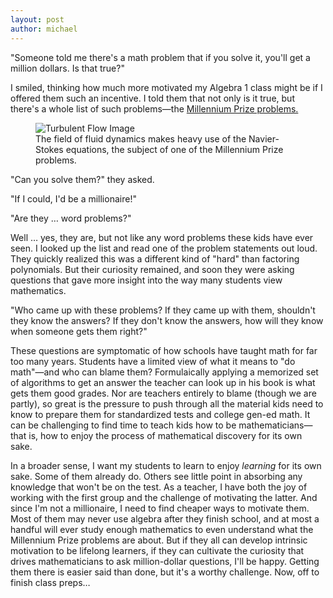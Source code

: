 ```yaml
---
layout: post
author: michael
---
```

"Someone told me there's a math problem that if you solve it, you'll get a million dollars. Is that true?"

I smiled, thinking how much more motivated my Algebra 1 class might be if I offered them such an incentive. I told them that not only is it true, but there's a whole list of such problems—the <a href="https://en.wikipedia.org/wiki/Millennium_Prize_Problems">Millennium Prize problems.</a>

<figure>
<img src="{{site.url}}/assets/images/false-color-image-of-the-far-field-of-a-submerged-turbulent-jet.jpg" alt="Turbulent Flow Image">
<figcaption>The field of fluid dynamics makes heavy use of the Navier-Stokes equations, the subject of one of the Millennium Prize problems.</figcaption>
</figure>

"Can you solve them?" they asked.

"If I could, I'd be a millionaire!"

"Are they … word problems?"

Well … yes, they are, but not like any word problems these kids have ever seen. I looked up the list and read one of the problem statements out loud. They quickly realized this was a different kind of "hard" than factoring polynomials. But their curiosity remained, and soon they were asking questions that gave more insight into the way many students view mathematics.

"Who came up with these problems? If they came up with them, shouldn't they know the answers? If they don't know the answers, how will they know when someone gets them right?"

These questions are symptomatic of how schools have taught math for far too many years. Students have a limited view of what it means to "do math"—and who can blame them? Formulaically applying a memorized set of algorithms to get an answer the teacher can look up in his book is what gets them good grades. Nor are teachers entirely to blame (though we are partly), so great is the pressure to push through all the material kids need to know to prepare them for standardized tests and college gen-ed math. It can be challenging to find time to teach kids how to be mathematicians—that is, how to enjoy the process of mathematical discovery for its own sake.

In a broader sense, I want my students to learn to enjoy *learning* for its own sake. Some of them already do. Others see little point in absorbing any knowledge that won't be on the test. As a teacher, I have both the joy of working with the first group and the challenge of motivating the latter. And since I'm not a millionaire, I need to find cheaper ways to motivate them. Most of them may never use algebra after they finish school, and at most a handful will ever study enough mathematics to even understand what the Millennium Prize problems are about. But if they all can develop intrinsic motivation to be lifelong learners, if they can cultivate the curiosity that drives mathematicians to ask million-dollar questions, I'll be happy. Getting them there is easier said than done, but it's a worthy challenge. Now, off to finish class preps…